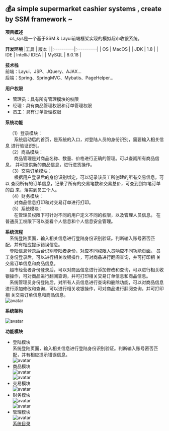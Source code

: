 ## :moneybag:a simple supermarket cashier systems , create by SSM framework ~
**项目概述**  
&emsp;cs_sys是一个基于SSM & Layui前端框架实现的模拟超市收银系统。  

**开发环境** 
|工具  | 版本  |
|:----------|:----------|
| OS    | MacOS   |
| JDK    | 1.8    |
| IDE    | IntelliJ IDEA    |
| MySQL    | 8.0.18    |

**技术栈**  
前端：Layui、JSP、JQuery、AJAX...  
后端：Spring、SpringMVC、Mybatis、PageHelper...


**用户权限**  
- 管理员：具有所有管理模块的权限
- 经理：具有商品管理权限和订单管理权限
- 员工：具有订单管理权限
  

**系统功能**  
  
&emsp;（1）登录模块：  
&emsp;&emsp;系统启动后的首页，是系统的入口，对登陆人员的身份识别，需要输入相关信息
进行验证识别。  
&emsp;（2）商品模块：  
&emsp;&emsp;商品管理是对商品名称、数量、价格进行正确的管理。可以查阅所有商品信息，
并可提供新的商品信息，进行进货操作。  
&emsp;（3）交易订单模块：  
&emsp;&emsp;根据用户登录后的身份识别绑定，可以记录该员工所创建的所有交易信息。可以
查阅所有的订单信息，记录了所有的交易笔数和交易总价，可查到到每笔订单的由
来，落实到员工个人。  
&emsp;（4）财务模块：  
&emsp;&emsp;对商品信息打印和对交易订单进行打印。  
&emsp;（5）系统模块：  
&emsp;&emsp;在管理员权限下可针对不同的用户定义不同的权限，以及管理人员信息。
在普通员工权限下可以查看个人信息和个人信息安全管理。  

**系统流程**  
&emsp;系统登陆页面，输入相关信息进行登陆身份识别验证。判断输入账号密否匹
配，并有相应提示错误信息。  
&emsp;登陆信息登录后台识别登陆者身份，对应不同权限人员响应不同功能页面。
员工身份登录后，可以进行相关收银操作，可对商品进行翻阅查询，并可打印相
关交易订单信息和商品信息。  
&emsp;超市经营者身份登录后，可以对商品信息进行添加修改和查询，可以进行相关收
银操作，可对商品进行翻阅查询，并可打印相关交易订单信息和商品信息。  
&emsp;系统管理员身份登陆后，对所有人员信息进行查询和删除功能，可以对商品信息
进行添加修改和查询，可以进行相关收银操作，可对商品进行翻阅查询，并可打印相
关交易订单信息和商品信息。  
![avatar](https://github.com/pweibiao/cs_sys/blob/master/sys_pictures/sys_flowChart.png)

**系统架构**  

![avatar](https://github.com/pweibiao/cs_sys/blob/master/sys_pictures/sys_construct.png)  


**功能模块**  
- 登陆模块    
系统登陆页面，输入相关信息进行登陆身份识别验证。判断输入账号密否匹
配，并有相应提示错误信息。  
![avatar](https://github.com/pweibiao/cs_sys/blob/master/sys_pictures/sys_login.png)
- 商品模块  
![avatar](https://github.com/pweibiao/cs_sys/blob/master/sys_pictures/sys_goods2.png)  
![avatar](https://github.com/pweibiao/cs_sys/blob/master/sys_pictures/sys_goods1.png)
- 交易模块  
![avatar](https://github.com/pweibiao/cs_sys/blob/master/sys_pictures/sys_order.png)
- 财务模块  
![avatar](https://github.com/pweibiao/cs_sys/blob/master/sys_pictures/sys_%20accounting%202.png)  
![avatar](https://github.com/pweibiao/cs_sys/blob/master/sys_pictures/sys_%20accounting1.png)
- 管理模块  
![avatar](https://github.com/pweibiao/cs_sys/blob/master/sys_pictures/sys_admin.png)  
[系统目录](https://github.com/pweibiao/cs_sys/blob/master/sys_pictures/sys_mulu.png)
